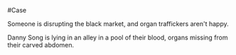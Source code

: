 #Case 

Someone is disrupting the black market, and organ traffickers aren't happy.


Danny Song is lying in an alley in a pool of their blood, organs missing from their carved abdomen.